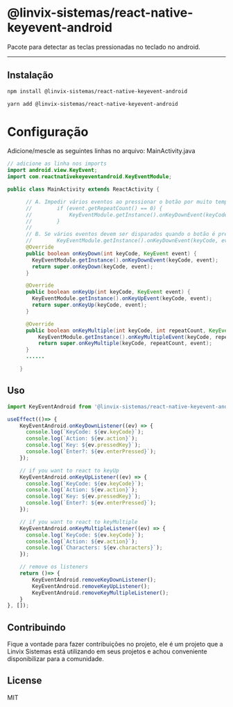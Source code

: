 # @linvix-sistemas/react-native-keyevent-android
Pacote para detectar as teclas pressionadas no teclado no android.

---

## Instalação

```sh
npm install @linvix-sistemas/react-native-keyevent-android
```

```sh
yarn add @linvix-sistemas/react-native-keyevent-android
```
# Configuração
Adicione/mescle as seguintes linhas no arquivo: MainActivity.java

```java
// adicione as linha nos imports
import android.view.KeyEvent;
import com.reactnativekeyeventandroid.KeyEventModule;

public class MainActivity extends ReactActivity {

      // A. Impedir vários eventos ao pressionar o botão por muito tempo
      //        if (event.getRepeatCount() == 0) {
      //            KeyEventModule.getInstance().onKeyDownEvent(keyCode, event);
      //        }
      //
      // B. Se vários eventos devem ser disparados quando o botão é pressionado e mantido.
      //        KeyEventModule.getInstance().onKeyDownEvent(keyCode, event);
      @Override
      public boolean onKeyDown(int keyCode, KeyEvent event) {
        KeyEventModule.getInstance().onKeyDownEvent(keyCode, event);
        return super.onKeyDown(keyCode, event);
      }

      @Override
      public boolean onKeyUp(int keyCode, KeyEvent event) {
        KeyEventModule.getInstance().onKeyUpEvent(keyCode, event);
        return super.onKeyUp(keyCode, event);
      }

      @Override
      public boolean onKeyMultiple(int keyCode, int repeatCount, KeyEvent event) {
          KeyEventModule.getInstance().onKeyMultipleEvent(keyCode, repeatCount, event);
          return super.onKeyMultiple(keyCode, repeatCount, event);
      }
      ......

    }
```

## Uso

```js
import KeyEventAndroid from '@linvix-sistemas/react-native-keyevent-android';

useEffect(()=> {
    KeyEventAndroid.onKeyDownListener((ev) => {
      console.log(`KeyCode: ${ev.keyCode}`);
      console.log(`Action: ${ev.action}`);
      console.log(`Key: ${ev.pressedKey}`);
      console.log(`Enter?: ${ev.enterPressed}`);
    });

    // if you want to react to keyUp
    KeyEventAndroid.onKeyUpListener((ev) => {
      console.log(`KeyCode: ${ev.keyCode}`);
      console.log(`Action: ${ev.action}`);
      console.log(`Key: ${ev.pressedKey}`);
      console.log(`Enter?: ${ev.enterPressed}`);
    });

    // if you want to react to keyMultiple
    KeyEventAndroid.onKeyMultipleListener((ev) => {
      console.log(`KeyCode: ${ev.keyCode}`);
      console.log(`Action: ${ev.action}`);
      console.log(`Characters: ${ev.characters}`);
    });

    // remove os listeners
    return ()=> {
        KeyEventAndroid.removeKeyDownListener();
        KeyEventAndroid.removeKeyUpListener();
        KeyEventAndroid.removeKeyMultipleListener();
    }
}, []);
```

## Contribuindo
Fique a vontade para fazer contribuições no projeto, ele é um projeto que a Linvix Sistemas está utilizando em seus projetos e achou conveniente disponibilizar para a comunidade.

## License

MIT
